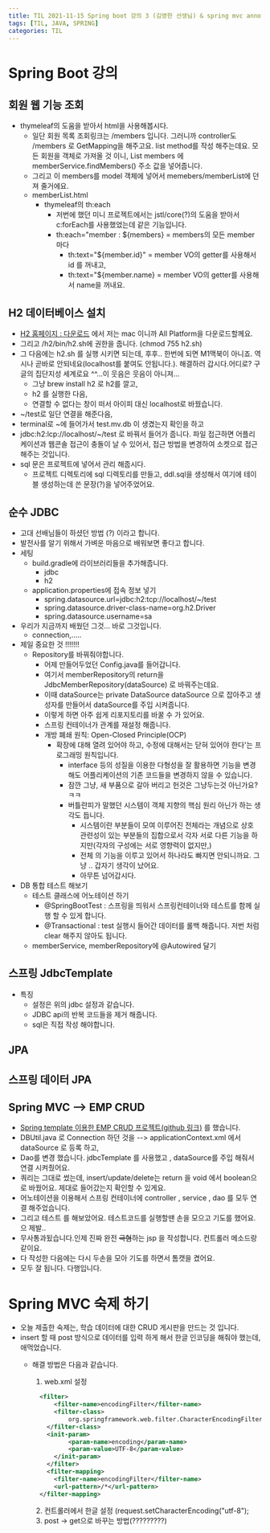 ```yaml
---
title: TIL 2021-11-15 Spring boot 강의 3 (김영한 선생님) & spring mvc annotation
tags: [TIL, JAVA, SPRING]
categories: TIL
---
```

# Spring Boot 강의 
## 회원 웹 기능 조회

- thymeleaf의 도움을 받아서 html을 사용해봅시다.
    - 일단 회원 목록 조회링크는 /members 입니다. 그러니까 controller도 /members 로 GetMapping을 해주고요. list method를 작성 해주는데요. 
    모든 회원을 객체로 가져올 것 이니, List<Member> members 에 memberService.findMembers() 주소 값을 넣어줍니다.
    - 그리고 이 members를 model 객체에 넣어서 memebers/memberList에 던져 줄거에요. 
    - memberList.html
        - thymeleaf의 th:each 
            - 저번에 했던 미니 프로젝트에서는 jstl/core(?)의 도움을 받아서 c:forEach를 사용했었는데 같은 기능입니다. 
            - th:each="member : ${members} = members의 모든 member 마다 
                - th:text="${member.id}" = member VO의 getter를 사용해서 id 를 꺼내고,
                - th:text="${member.name} = member VO의 getter를 사용해서 name을 꺼내요.

## H2 데이터베이스 설치

- [H2 홈페이지 : 다운로드](https://www.h2database.com/html/download.html) 에서 저는 mac 이니까 All Platform을 다운로드할께요.
- 그리고 /h2/bin/h2.sh에 권한을 줍니다. (chmod 755 h2.sh)
- 그 다음에는 h2.sh 를 실행 시키면 되는데, 후후.. 한번에 되면 M1맥북이 아니죠. 역시나 곧바로 안되네요(localhost를 붙여도 안됩니다.). 해결하러 갑시다.어디로? 구글의 집단지성 세계로요 ^^...이 웃음은 웃음이 아니져...
    - 그냥 brew install h2 로 h2를 깔고, 
    - h2 를 실행한 다음, 
    - 연결할 수 없다는 창이 떠서 아이피 대신 localhost로 바꿨습니다. 
- ~/test로 일단 연결을 해준다음, 
- terminal로 ~에 들어가서 test.mv.db 이 생겼는지 확인을 하고 
- jdbc:h2:lcp://localhost/~/test 로 바꿔서 들어가 줍니다. 파일 접근하면 어플리케이션과 웹콘솔 접근이 충돌이 날 수 있어서, 접근 방법을 변경하여 소켓으로 접근 해주는 것입니다. 
- sql 문은 프로젝트에 넣어서 관리 해줍시다. 
    - 프로젝트 디렉토리에 sql 디렉토리를 만들고, ddl.sql을 생성해서 여기에 테이블 생성하는데 쓴 문장(?)을 넣어주었어요.


## 순수 JDBC
- 고대 선배님들이 하셨던 방법 (?) 이라고 합니다. 
- 발전사를 알기 위해서 가벼운 마음으로 배워보면 좋다고 합니다. 
- 세팅 
  - build.gradle에 라이브러리들을 추가해줍니다. 
    - jdbc
    - h2
  - application.properties에 접속 정보 넣기 
    - spring.datasource.url=jdbc:h2:tcp://localhost/~/test
    - spring.datasource.driver-class-name=org.h2.Driver
    - spring.datasource.username=sa
- 우리가 지금까지 배웠던 그것... 바로 그것입니다. 
  - connection,.....
- 제일 중요한 것 !!!!!!!
  - Repository를 바꿔줘야합니다. 
    - 어제 만들어두었던 Config.java를 들어갑니다. 
    - 여기서 memberRepository의 return을  JdbcMemberRepository(dataSource) 로 바꿔주는데요. 
    - 이때 dataSource는 private DataSource dataSource 으로 잡아주고 생성자를 만들어서 dataSource를 주입 시켜줍니다. 
    - 이렇게 하면 아주 쉽게 리포지토리를 바꿀 수 가 있어요. 
    - 스프링 컨테이너가 관계를 재설정 해줍니다. 
    - 개방 폐쇄 원칙: Open-Closed Principle(OCP)
      - 확장에 대해 열려 있어야 하고, 수정에 대해서는 닫혀 있어야 한다'는 프로그래밍 원칙입니다.
        - interface 등의 성질을 이용한 다형성을 잘 활용하면 기능을 변경해도 어플리케이션의 기존 코드들을 변경하지 않을 수 있습니다. 
        - 잠깐 그냥, 새 부품으로 갈아 버리고 헌것은 그냥두는것 아닌가요? ㅋㅋ 
        - 버틀란피가 말했던 시스템이 객체 지향의 핵심 원리 아닌가 하는 생각도 듭니다. 
          - 시스템이란 부분들이 모여 이루어진 전체라는 개념으로 상호 관련성이 있는 부분들의 집합으로서 각자 서로 다른 기능을 하지만(각자의 구성에는 서로 영향력이 없지만,)
          - 전체 의 기능을 이루고 있어서 하나라도 빠지면 안되니까요.  그냥 .. 갑자기 생각이 났어요. 
          - 아무튼 넘어갑시다. 
- DB 통합 테스트 해보기 
  - 테스트 클래스에 어노테이션 하기 
    - @SpringBootTest : 스프링을 띄워서 스프링컨테이너와 테스트를 함께 실행 할 수 있게 합니다. 
    - @Transactional : test 실행시 들어간 데이터를 롤백 해줍니다. 저번 처럼 clear 해주지 않아도 됩니다.
  - memberService, memberRepository에 @Autowired 달기 
## 스프링 JdbcTemplate
  - 특징 
    - 설정은 위의 jdbc 설정과 같습니다. 
    - JDBC api의 반복 코드들을 제거 해줍니다. 
    - sql은 직접 작성 해야합니다.
    
## JPA
## 스프링 데이터 JPA


## Spring MVC --> EMP CRUD 
- [ Spring template 이용한 EMP CRUD 프로젝트(github 링크)](https://github.com/pineplanet/SpringStudy02_EMP_MVC) 를 했습니다. 
- DBUtil.java 로 Connection 하던 것을 --> applicationContext.xml 에서 dataSource 로 등록 하고,
- Dao를 변경 했습니다. jdbcTemplate 를 사용했고 , dataSource를 주입 해줘서 연결 시켜줬어요. 
- 쿼리는 그대로 썼는데, insert/update/delete는 return 을 void 에서 boolean으로 바꿨어요. 제대로 들어갔는지 확인할 수 있게요. 
- 어노테이션을 이용해서 스프링 컨테이너에 controller , service , dao 를 모두 연결 해주었습니다.
- 그리고 테스트 를 해보았어요. 테스트코드를 실행할땐 손을 모으고 기도를 했어요. 으 제발.. 
- 무사통과됬습니다.인제  진짜 완전 ~~극혐~~하는 jsp 을 작성합니다. 컨트롤러 메소드랑 같이요. 
- 다 작성한 다음에는 다시 두손을 모아 기도를 하면서 톰캣을 켰어요. 
- 모두 잘 됩니다. 다행입니다. 

# Spring MVC 숙제 하기 
- 오늘 제출한 숙제는, 학습 데이터에 대한 CRUD  게시판을 만드는 것 입니다. 
- insert 할 때 post 방식으로 데이터를 입력 하게 해서 한글 인코딩을 해줘야 했는데, 애먹었습니다. 
  - 해결 방법은 다음과 같습니다. 
    1. web.xml 설정 
      
    ```xml
      <filter>
          <filter-name>encodingFilter</filter-name>
          <filter-class>
              org.springframework.web.filter.CharacterEncodingFilter
        </filter-class>
        <init-param>
              <param-name>encoding</param-name>
              <param-value>UTF-8</param-value>
          </init-param>
        </filter>
        <filter-mapping>
          <filter-name>encodingFilter</filter-name>
          <url-pattern>/*</url-pattern>
      </filter-mapping>
    ```

    2. 컨트롤러에서 한글 설정 (request.setCharacterEncoding("utf-8");
    3. post -> get으로 바꾸는 방법(?????????)
    

